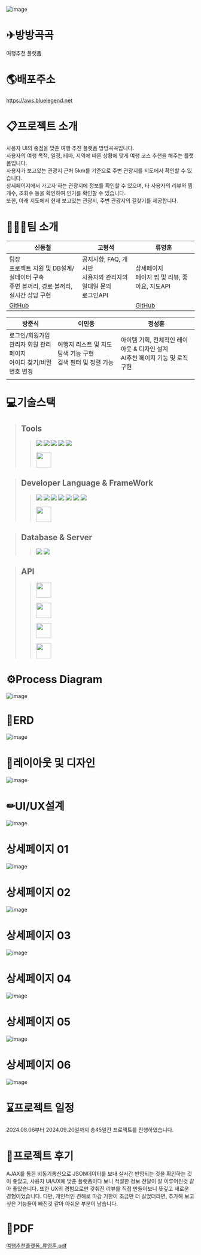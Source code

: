 ![image](https://github.com/user-attachments/assets/9f59535b-53f8-48f8-9630-65cf1adb38e6)

# ✈방방곡곡
여행추천 플랫폼

# 🌎배포주소
https://aws.bluelegend.net

# 📋프로젝트 소개
사용자 UI의 중점을 맞춘 여행 추천 플랫폼 방방곡곡입니다.</br>
사용자의 여행 목적, 일정, 테마, 지역에 따른 상황에 맞게 여행 코스 추천을 해주는 플랫폼입니다.</br>
사용자가 보고있는 관광지 근처 5km를 기준으로 주변 관광지를 지도에서 확인할 수 있습니다.</br>
상세페이지에서 가고자 하는 관광지에 정보를 확인할 수 있으며, 타 사용자의 리뷰와 찜 개수, 조회수 등을 확인하여 인기를 확인할 수 있습니다.</br>
또한, 아래 지도에서 현재 보고있는 관광지, 주변 관광지의 길찾기를 제공합니다.

# 👨‍👨‍👦팀 소개
|신동철|고형석|류영훈|
|------|---|---|
|팀장</br>프로젝트 지원 및 DB설계/실데이터 구축</br>주변 볼꺼리, 경로 볼꺼리, 실시간 상담 구현|공지사항, FAQ, 게시판</br>사용자와 관리자의 일대일 문의</br>로그인API|상세페이지</br>페이지 찜 및 리뷰, 좋아요, 지도API|
|<a href="https://github.com/bluelegend75/everywhere_aws.git">GitHub||<a href="https://github.com/RyuYeongHun">GitHub|

|방준식|이민웅|정성훈|
|------|---|---|
|로그인/회원가입</br>관리자 회원 관리 페이지</br>아이디 찾기/비밀번호 변경|여행지 리스트 및 지도 탐색 기능 구현</br>검색 필터 및 정렬 기능|아이템 기획, 전체적인 레이아웃 & 디자인 설계</br>AI추천 페이지 기능 및 로직 구현|
||||

# 💻기술스택  
> ## Tools
> > <div>
  > > <img src="https://img.shields.io/badge/Visual Studio Code-007ACC?style=flat-square&logo=Visual Studio Code&logoColor=white"/>
  > > <img src="https://img.shields.io/badge/ORACLE-F80000?style=flat-square&logo=oracle&logoColor=white"/>
  > > <img src="https://img.shields.io/badge/subversion-809CC9?style=flat-square&logo=subversion&logoColor=white"/>
  > > <img src="https://img.shields.io/badge/Figma-F24E1E?style=flat-square&logo=Figma&logoColor=white"/>
  > > <img src="https://img.shields.io/badge/Git-F05032?style=flat-square&logo=git&logoColor=white"/>
  > > <p><code><img height="40" src="https://jtuts.com/wp-content/uploads/2016/03/spring-tool-suite-project-logo.png" style="max-width: 100%;"></code></p>
> > </div>

> ## Developer Language & FrameWork
> >   <div>
> >     <img src="https://img.shields.io/badge/HTML5-E34F26?style=flat-square&logo=html5&logoColor=white"/>
> >     <img src="https://img.shields.io/badge/CSS3-1572B6?style=flat-square&logo=css3&logoColor=white"/>
> >     <img src="https://img.shields.io/badge/JavaScript-F7DF1E?style=flat-square&logo=javascript&logoColor=black"/>
> >     <img src="https://img.shields.io/badge/jQuery-0769AD?style=flat-square&logo=jQuery&logoColor=white"/>
> >     <img src="https://img.shields.io/badge/JSON-000000?style=flat-square&logo=json&logoColor=white"/>
> >     <img src="https://img.shields.io/badge/java-007396?style=flat-square&logo=java&logoColor=white"/>
> >     <img src="https://img.shields.io/badge/Spring-6DB33F?style=flat-square&logo=Spring&logoColor=white"/>
> >     <p><code><img height="40" src="https://avatars.githubusercontent.com/u/1483254?s=200&v=4" style="max-width: 100%;"></code></p>
> >   </div>

> ## Database & Server
> >   <div>
> >     <img src="https://img.shields.io/badge/ORACLE-F80000?style=flat-square&logo=oracle&logoColor=white"/>
> >     <img src="https://img.shields.io/badge/apachetomcat-F8DC75?style=flat-square&logo=apachetomcat&logoColor=black"/>
> >   </div>

> ## API
> >   <div>
> >     <p><code><img height="40" src="https://i.namu.wiki/i/Q7m-qtpjpgBNnM3Sw6jclfrN7ynPtUHxm3x6L1Qiql7UeLU_jiPrxw6MiH6aAfKJEt2GybFqofgvg-2gF6Vf7dlH2-CJco4NQ82zz4FJjJKusIgB3FWJNzpORl6oC6ZgaAwlvBTzGt9xLDeapR2VMw.webp" style="max-width: 100%;"></code></p>
> >     <p><code><img height="40" src="https://i.namu.wiki/i/qlrxgSdVOUM0OCqdMPeltgQgM2wRdxAtMgq1cuzttG0VrDT1RCrYjXDY3XrwS34KD4LRRtHdL7oiTwk6fjno7Wt5wdK_wr4SLkml2OZWe5DGHwJ4eeuF7yvepPyXRDS4jz3saU4fAajJGqG2swpVGA.svg" style="max-width: 100%;"></code></p>
> >     <p><code><img height="40" src="https://i.namu.wiki/i/wVJls3TqfS9K5Psw7eadmkA-2jm0o8DoHDF9pg7UN2ER_uYmdpGeNbPFxOvdi8W2Tc76mgSHJHuaeUM2OWM4gfE62hI-1aHrouB9YKRFHe4s3hT5p3M2Bt4aYQiolZyYoGTbnwFcNLHxuz5jsMEHdg.svg" style="max-width: 100%;"></code></p>
> >     <p><code><img height="40" src="https://www.gwff.kr/template/resources/images/cont/site_img_01.png" style="max-width: 100%;"></code></p>
> >  </div>

# ⚙Process Diagram
![image](https://github.com/user-attachments/assets/d5a14ef2-b4a5-446e-9c09-679b3e4282ba)

# 🧩ERD
![image](https://github.com/user-attachments/assets/8bdc4ad1-4c4d-4f26-b697-15f871d6b0bf)

# 🎨레이아웃 및 디자인
![image](https://github.com/user-attachments/assets/5e218127-497e-4bd9-8f4a-8fef9ac30564)

# ✏UI/UX설계
![image](https://github.com/user-attachments/assets/894796ef-9f84-4cb4-9299-164d8e92d9dd)

# 상세페이지 01
![image](https://github.com/user-attachments/assets/ec503260-4234-4d8b-9404-c24598e20025)

# 상세페이지 02
![image](https://github.com/user-attachments/assets/1da64b7f-d8e0-4eb5-a897-c5cdce10590a)

# 상세페이지 03
![image](https://github.com/user-attachments/assets/43c56da7-697a-4613-85c2-f45e56c0d731)

# 상세페이지 04
![image](https://github.com/user-attachments/assets/6bb4d63b-0dc1-4117-bfd0-b41a1fcb3a0e)

# 상세페이지 05
![image](https://github.com/user-attachments/assets/addb9f22-9930-4237-9870-5c5e3043911f)

# 상세페이지 06
![image](https://github.com/user-attachments/assets/5ec30a46-2a9f-4ca1-bc98-e4a3e631319c)

# ⌛프로젝트 일정
2024.08.06부터 2024.09.20일까지 총45일간 프로젝트를 진행하였습니다.

# 📝프로젝트 후기
AJAX를 통한 비동기통신으로 JSON데이터를 보내 실시간 반영되는 것을 확인하는 것이 좋았고,
사용자 UI/UX에 맞춘 플랫폼이다 보니 적절한 정보 전달이 잘 이루어진것 같아 좋았습니다.
또한 UX의 경험으로만 갖춰진 리뷰를 직접 만들어보니 뜻깊고 새로운 경험이었습니다.
다만, 개인적인 견해로 마감 기한이 조금만 더 길었더라면, 추가해 보고 싶은 기능들이 빠진것 같아 아쉬운 부분이 남습니다.

# 📒PDF
[여행추천플랫폼_류영훈.pdf](https://github.com/user-attachments/files/17359516/_.pdf)
